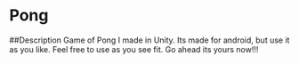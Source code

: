 # Pong

##Description
Game of Pong I made in Unity. Its made for android, but use it as you like. 
Feel free to use as you see fit. Go ahead its yours now!!!
